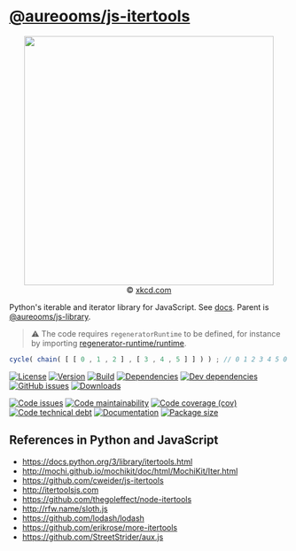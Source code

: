 # [@aureooms/js-itertools](https://aureooms.github.io/js-itertools)

<p align="center">
<a href="https://xkcd.com/353">
<img src="https://imgs.xkcd.com/comics/python.png" width="450">
</a><br/>
© <a href="https://xkcd.com">xkcd.com</a>
</p>

Python's iterable and iterator library for JavaScript.
See [docs](https://aureooms.github.io/js-itertools).
Parent is [@aureooms/js-library](https://github.com/aureooms/js-library).

> :warning: The code requires `regeneratorRuntime` to be defined, for instance by importing
> [regenerator-runtime/runtime](https://www.npmjs.com/package/regenerator-runtime).

```js
cycle( chain( [ [ 0 , 1 , 2 ] , [ 3 , 4 , 5 ] ] ) ) ; // 0 1 2 3 4 5 0 1 ...
```

[![License](https://img.shields.io/github/license/aureooms/js-itertools.svg)](https://raw.githubusercontent.com/aureooms/js-itertools/master/LICENSE)
[![Version](https://img.shields.io/npm/v/@aureooms/js-itertools.svg)](https://www.npmjs.org/package/@aureooms/js-itertools)
[![Build](https://img.shields.io/travis/aureooms/js-itertools/master.svg)](https://travis-ci.org/aureooms/js-itertools/branches)
[![Dependencies](https://img.shields.io/david/aureooms/js-itertools.svg)](https://david-dm.org/aureooms/js-itertools)
[![Dev dependencies](https://img.shields.io/david/dev/aureooms/js-itertools.svg)](https://david-dm.org/aureooms/js-itertools?type=dev)
[![GitHub issues](https://img.shields.io/github/issues/aureooms/js-itertools.svg)](https://github.com/aureooms/js-itertools/issues)
[![Downloads](https://img.shields.io/npm/dm/@aureooms/js-itertools.svg)](https://www.npmjs.org/package/@aureooms/js-itertools)

[![Code issues](https://img.shields.io/codeclimate/issues/aureooms/js-itertools.svg)](https://codeclimate.com/github/aureooms/js-itertools/issues)
[![Code maintainability](https://img.shields.io/codeclimate/maintainability/aureooms/js-itertools.svg)](https://codeclimate.com/github/aureooms/js-itertools/trends/churn)
[![Code coverage (cov)](https://img.shields.io/codecov/c/gh/aureooms/js-itertools/master.svg)](https://codecov.io/gh/aureooms/js-itertools)
[![Code technical debt](https://img.shields.io/codeclimate/tech-debt/aureooms/js-itertools.svg)](https://codeclimate.com/github/aureooms/js-itertools/trends/technical_debt)
[![Documentation](https://aureooms.github.io/js-itertools/badge.svg)](https://aureooms.github.io/js-itertools/source.html)
[![Package size](https://img.shields.io/bundlephobia/minzip/@aureooms/js-itertools)](https://bundlephobia.com/result?p=@aureooms/js-itertools)

## References in Python and JavaScript

  - https://docs.python.org/3/library/itertools.html
  - http://mochi.github.io/mochikit/doc/html/MochiKit/Iter.html
  - https://github.com/cweider/js-itertools
  - http://itertoolsjs.com
  - https://github.com/thegoleffect/node-itertools
  - http://rfw.name/sloth.js
  - https://github.com/lodash/lodash
  - https://github.com/erikrose/more-itertools
  - https://github.com/StreetStrider/aux.js

